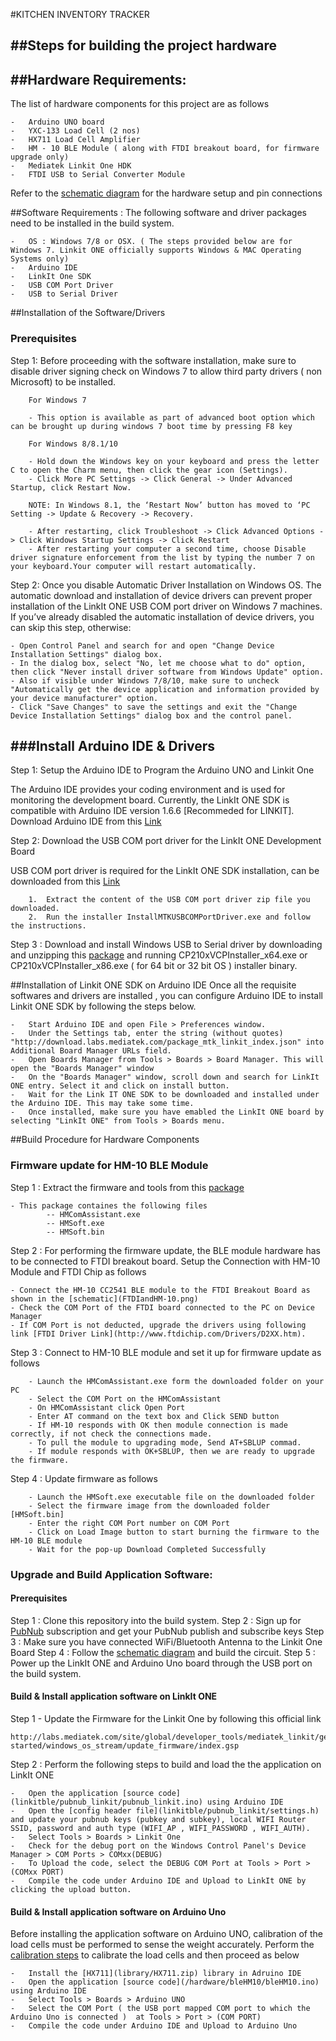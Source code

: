 
#KITCHEN INVENTORY TRACKER 

##Steps for building the project hardware 
---------------------------

##Hardware Requirements:
-----------------------
The list of hardware components for this project are as follows

	-	Arduino UNO board
	-	YXC-133 Load Cell (2 nos)
	-	HX711 Load Cell Amplifier 
	-	HM - 10 BLE Module ( along with FTDI breakout board, for firmware upgrade only)
	-	Mediatek Linkit One HDK
	-	FTDI USB to Serial Converter Module

Refer to the [schematic diagram](Schematic.png) for the hardware setup and pin connections

##Software Requirements :
The following software and driver packages need to be installed in the build system. 

	- 	OS : Windows 7/8 or OSX. ( The steps provided below are for Windows 7. Linkit ONE officially supports Windows & MAC Operating Systems only)
	- 	Arduino IDE
	- 	LinkIt One SDK
	- 	USB COM Port Driver
	- 	USB to Serial Driver  


##Installation of the Software/Drivers

### Prerequisites
Step 1: Before proceeding with the software installation, make sure to disable driver signing check on Windows 7 to allow third party drivers ( non Microsoft) to be installed. 

		For Windows 7 
	
		- This option is available as part of advanced boot option which can be brought up during windows 7 boot time by pressing F8 key
	
		For Windows 8/8.1/10

		- Hold down the Windows key on your keyboard and press the letter C to open the Charm menu, then click the gear icon (Settings).
		- Click More PC Settings -> Click General -> Under Advanced Startup, click Restart Now.

		NOTE: In Windows 8.1, the ‘Restart Now’ button has moved to ‘PC Setting -> Update & Recovery -> Recovery.

		- After restarting, click Troubleshoot -> Click Advanced Options -> Click Windows Startup Settings -> Click Restart
		- After restarting your computer a second time, choose Disable driver signature enforcement from the list by typing the number 7 on your keyboard.Your computer will restart automatically.
	
Step 2: Once you disable Automatic Driver Installation on Windows OS. The automatic download and installation of device drivers can prevent proper installation of the LinkIt ONE USB COM port driver on Windows 7 machines. If you’ve already disabled the automatic installation of device drivers, you can skip this step, otherwise:

	- Open Control Panel and search for and open "Change Device Installation Settings" dialog box.
	- In the dialog box, select "No, let me choose what to do" option, then click "Never install driver software from Windows Update" option. 
	- Also if visible under Windows 7/8/10, make sure to uncheck "Automatically get the device application and information provided by your device manufacturer" option.
	- Click "Save Changes" to save the settings and exit the "Change Device Installation Settings" dialog box and the control panel.
	 

###Install Arduino IDE & Drivers
----------------------------------------------------
Step 1: Setup the Arduino IDE to Program the Arduino UNO and Linkit One

The Arduino IDE provides your coding environment and is used for monitoring the development board. Currently, the LinkIt ONE SDK is compatible with Arduino IDE version 1.6.6 [Recommeded for LINKIT]. Download Arduino IDE from this [Link](https://www.arduino.cc/en/Main/OldSoftwareReleases#previous)


Step 2: Download the USB COM port driver for the LinkIt ONE Development Board

USB COM port driver is required for the LinkIt ONE SDK installation, can be downloaded from this [Link](download.labs.mediatek.com/mediatek_linkit_windows-com-port-driver.zip)

		1.	Extract the content of the USB COM port driver zip file you downloaded.
		2.	Run the installer InstallMTKUSBCOMPortDriver.exe and follow the instructions.

Step 3 : Download and install Windows USB to Serial driver by downloading and unzipping this [package](tools/CP210x_Windows_Drivers.zip) and running CP210xVCPInstaller_x64.exe or CP210xVCPInstaller_x86.exe ( for 64 bit or 32 bit OS ) installer binary.


##Installation of Linkit ONE SDK on Arduino IDE
Once all the requisite softwares and drivers are installed , you can configure Arduino IDE to install Linkit ONE SDK by following the steps below.

    -	Start Arduino IDE and open File > Preferences window.
    -	Under the Settings tab, enter the string (without quotes) "http://download.labs.mediatek.com/package_mtk_linkit_index.json" into Additional Board Manager URLs field. 
    -	Open Boards Manager from Tools > Boards > Board Manager. This will open the "Boards Manager" window
    -	On the "Boards Manager" window, scroll down and search for LinkIt ONE entry. Select it and click on install button.
    -	Wait for the Link IT ONE SDK to be downloaded and installed under the Arduino IDE. This may take some time.
    -	Once installed, make sure you have emabled the LinkIt ONE board by selecting "LinkIt ONE" from Tools > Boards menu.


##Build Procedure for Hardware Components

### Firmware update for HM-10 BLE Module

Step 1 : Extract the firmware and tools from this [package](tools/BLE_HM10_FirmwareTool.rar)

	- This package containes the following files
        	-- HMComAssistant.exe
	   		-- HMSoft.exe
	 		-- HMSoft.bin

Step 2 : For performing the firmware update, the BLE module hardware has to be connected to FTDI breakout board. Setup the Connection with HM-10 Module and FTDI Chip as follows

	- Connect the HM-10 CC2541 BLE module to the FTDI Breakout Board as shown in the [schematic](FTDIandHM-10.png)
	- Check the COM Port of the FTDI board connected to the PC on Device Manager
	- If COM Port is not deducted, upgrade the drivers using following link [FTDI Driver Link](http://www.ftdichip.com/Drivers/D2XX.htm). 
	    

Step 3 : Connect to HM-10 BLE module and set it up for firmware update as follows

		- Launch the HMComAssistant.exe form the downloaded folder on your PC
		- Select the COM Port on the HMComAssistant
		- On HMComAssistant click Open Port
		- Enter AT command on the text box and Click SEND button
		- If HM-10 responds with OK then module connection is made correctly, if not check the connections made.
		- To pull the module to upgrading mode, Send AT+SBLUP commad.
		- If module responds with OK+SBLUP, then we are ready to upgrade the firmware.

Step 4 : Update firmware as follows

		- Launch the HMSoft.exe executable file on the downloaded folder
		- Select the firmware image from the downloaded folder [HMSoft.bin]
		- Enter the right COM Port number on COM Port
		- Click on Load Image button to start burning the firmware to the HM-10 BLE module
		- Wait for the pop-up Download Completed Successfully

### Upgrade and Build Application Software:

#### Prerequisites
Step 1 : Clone this repository into the build system.
Step 2 : Sign up for [PubNub](www.pubnub.com) subscription and get your PubNub publish and subscribe keys
Step 3 : Make sure you have connected WiFi/Bluetooth Antenna to the Linkit One Board
Step 4 : Follow the [schematic diagram](Schematic.png) and build the circuit.
Step 5 : Power up the LinkIt ONE and Arduino Uno board through the USB port on the build system. 

#### Build & Install application software on LinkIt ONE
Step 1 - Update the Firmware for the Linkit One by following this official link

	http://labs.mediatek.com/site/global/developer_tools/mediatek_linkit/get-started/windows_os_stream/update_firmware/index.gsp

Step 2 : Perform the following steps to build and load the the application on LinkIt ONE 

	-	Open the application [source code](linkitble/pubnub_linkit/pubnub_linkit.ino) using Arduino IDE
	-	Open the [config header file](linkitble/pubnub_linkit/settings.h) and update your pubnub keys (pubkey and subkey), local WIFI Router SSID, password and auth type (WIFI_AP , WIFI_PASSWORD , WIFI_AUTH).
	-	Select Tools > Boards > Linkit One
	-	Check for the debug port on the Windows Control Panel's Device Manager > COM Ports > COMxx(DEBUG)
	-	To Upload the code, select the DEBUG COM Port at Tools > Port > (COMxx PORT)
	- 	Compile the code under Arduino IDE and Upload to LinkIt ONE by clicking the upload button.
	

#### Build & Install application software on Arduino Uno

Before installing the application software on Arduino UNO, calibration of the load cells must be performed to sense the weight accurately. Perform the [calibration steps](Calibrate.md) to calibrate the load cells and then proceed as below

	-	Install the [HX711](library/HX711.zip) library in Adruino IDE
	-	Open the application [source code](/hardware/bleHM10/bleHM10.ino) using Arduino IDE
	-	Select Tools > Boards > Arduino UNO
	-	Select the COM Port ( the USB port mapped COM port to which the Arduino Uno is connected )  at Tools > Port > (COM PORT)
	- 	Compile the code under Arduino IDE and Upload to Arduino Uno
	


